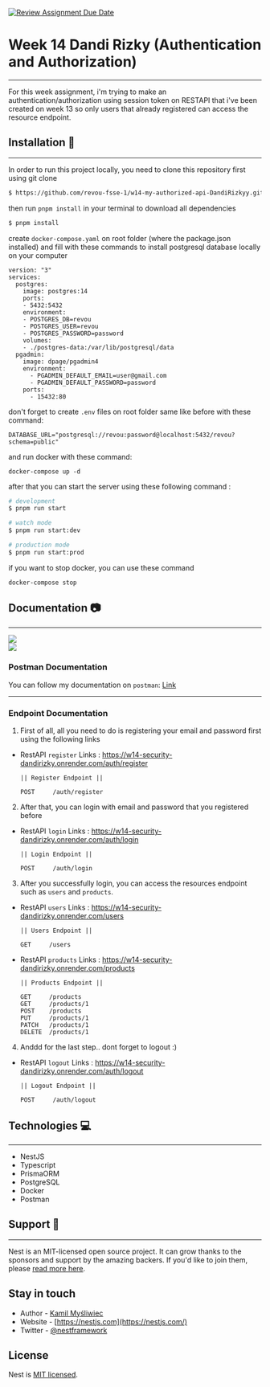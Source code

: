 [![Review Assignment Due Date](https://classroom.github.com/assets/deadline-readme-button-24ddc0f5d75046c5622901739e7c5dd533143b0c8e959d652212380cedb1ea36.svg)](https://classroom.github.com/a/4Y4godVE)

# Week 14 Dandi Rizky (Authentication and Authorization)

---

For this week assignment, i'm trying to make an authentication/authorization using session token on RESTAPI that i've been created on week 13 so only users that already registered can access the resource endpoint.

## Installation 🔨

---

In order to run this project locally, you need to clone this repository first using git clone

```bash
$ https://github.com/revou-fsse-1/w14-my-authorized-api-DandiRizkyy.git
```

then run `pnpm install` in your terminal to download all dependencies

```bash
$ pnpm install
```

create `docker-compose.yaml` on root folder (where the package.json installed) and fill with these commands to install postgresql database locally on your computer

```
version: "3"
services:
  postgres:
    image: postgres:14
    ports:
    - 5432:5432
    environment:
    - POSTGRES_DB=revou
    - POSTGRES_USER=revou
    - POSTGRES_PASSWORD=password
    volumes:
    - ./postgres-data:/var/lib/postgresql/data
  pgadmin:
    image: dpage/pgadmin4
    environment:
      - PGADMIN_DEFAULT_EMAIL=user@gmail.com
      - PGADMIN_DEFAULT_PASSWORD=password
    ports:
      - 15432:80

```

don't forget to create `.env` files on root folder same like before with these command:

```
DATABASE_URL="postgresql://revou:password@localhost:5432/revou?schema=public"
```

and run docker with these command:

```
docker-compose up -d
```

after that you can start the server using these following command :

```bash
# development
$ pnpm run start

# watch mode
$ pnpm run start:dev

# production mode
$ pnpm run start:prod
```

if you want to stop docker, you can use these command

```
docker-compose stop
```

## Documentation 📷

---

![](/assets/register-and-login.png)
<br>
![](/assets/logout-session.png)

### Postman Documentation

You can follow my documentation on `postman`: [Link](https://documenter.getpostman.com/view/24409630/2s93ecuUx2)

---

### Endpoint Documentation

1. First of all, all you need to do is registering your email and password first using the following links

- RestAPI `register` Links : https://w14-security-dandirizky.onrender.com/auth/register

  ```
  || Register Endpoint ||

  POST     /auth/register
  ```

2. After that, you can login with email and password that you registered before

- RestAPI `login` Links : https://w14-security-dandirizky.onrender.com/auth/login

  ```
  || Login Endpoint ||

  POST     /auth/login
  ```

3. After you successfully login, you can access the resources endpoint such as `users` and `products`.

- RestAPI `users` Links : https://w14-security-dandirizky.onrender.com/users

  ```
  || Users Endpoint ||

  GET     /users
  ```

- RestAPI `products` Links : https://w14-security-dandirizky.onrender.com/products

  ```
  || Products Endpoint ||

  GET     /products
  GET     /products/1
  POST    /products
  PUT     /products/1
  PATCH   /products/1
  DELETE  /products/1

  ```

4. Anddd for the last step.. dont forget to logout :)

- RestAPI `logout` Links : https://w14-security-dandirizky.onrender.com/auth/logout

  ```
  || Logout Endpoint ||

  POST     /auth/logout
  ```

## Technologies 💻

---

- NestJS
- Typescript
- PrismaORM
- PostgreSQL
- Docker
- Postman

## Support 🙌

---

Nest is an MIT-licensed open source project. It can grow thanks to the sponsors and support by the amazing backers. If you'd like to join them, please [read more here](https://docs.nestjs.com/support).

## Stay in touch

- Author - [Kamil Myśliwiec](https://kamilmysliwiec.com)
- Website - [https://nestjs.com](https://nestjs.com/)
- Twitter - [@nestframework](https://twitter.com/nestframework)

## License

Nest is [MIT licensed](LICENSE).
